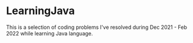 # LearningJava
This is a selection of coding problems I've resolved during Dec 2021 - Feb 2022 while learning Java language.
